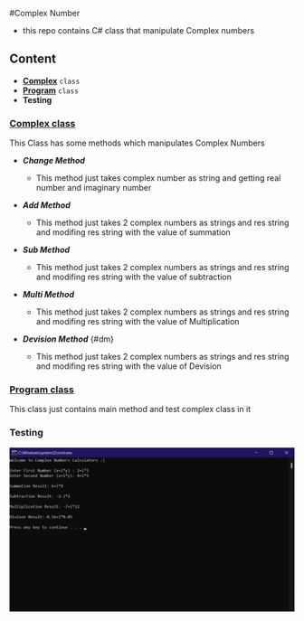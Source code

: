 #Complex Number
- this repo contains C# class that manipulate Complex numbers
  
## Content
- **[Complex](https://github.com/m7moudGadallah/Complex_Numbers_Calculator_C-#complex-class)** `class`
- **[Program](https://github.com/m7moudGadallah/Complex_Numbers_Calculator_C-#program-class)** `class`
- **Testing**


### [Complex class](https://github.com/m7moudGadallah/Complex_Numbers_Calculator_C-/blob/main/Complex_Number_App/Complex.cs)
  This Class has some methods which manipulates Complex Numbers
  - ***Change Method***
    - This method just takes complex number as string and getting real number and imaginary number

  - ***Add Method***
    - This method just takes 2 complex numbers as strings and res string and modifing res string with the value of summation
  - ***Sub Method***
    - This method just takes 2 complex numbers as strings and res string and modifing res string with the value of subtraction
  - ***Multi Method***
    - This method just takes 2 complex numbers as strings and res string and modifing res string with the value of Multiplication
  - ***Devision Method*** {#dm}
    - This method just takes 2 complex numbers as strings and res string and modifing res string with the value of Devision


### [Program class](https://github.com/m7moudGadallah/Complex_Numbers_Calculator_C-/blob/main/Complex_Number_App/Program.cs)
This class just contains main method and test complex class in it

### Testing
![Testing Image](https://github.com/m7moudGadallah/Complex_Numbers_Calculator_C-/blob/main/Testing_image.png?raw=true)